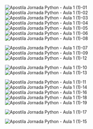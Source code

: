 ![Apostila Jornada Python - Aula 1 (1)-01](https://github.com/oLeonardo-R/Projetos-Individuais/assets/116850576/8764cdaf-0d60-442c-98de-db24cd2e1376)
![Apostila Jornada Python - Aula 1 (1)-02](https://github.com/oLeonardo-R/Projetos-Individuais/assets/116850576/d22a8861-327d-4a7d-9424-36ad0b91bd51)
![Apostila Jornada Python - Aula 1 (1)-03](https://github.com/oLeonardo-R/Projetos-Individuais/assets/116850576/f6a8c975-a228-447d-ab66-b00e33e3d397)
![Apostila Jornada Python - Aula 1 (1)-04](https://github.com/oLeonardo-R/Projetos-Individuais/assets/116850576/0e08f6f6-c400-4a05-ae2f-77a7490b7bb6)
![Apostila Jornada Python - Aula 1 (1)-05](https://github.com/oLeonardo-R/Projetos-Individuais/assets/116850576/2cfc295c-1822-4317-847f-1943c404b58e)
![Apostila Jornada Python - Aula 1 (1)-06](https://github.com/oLeonardo-R/Projetos-Individuais/assets/116850576/c5cd0025-dbbf-4b2c-9c65-9a0a0d40b8f2)![Apostila Jornada Python - Aula 1 (1)-08](https://github.com/oLeonardo-R/Projetos-Individuais/assets/116850576/e641b078-31b4-4975-9fff-ba253e7c2942)

![Apostila Jornada Python - Aula 1 (1)-07](https://github.com/oLeonardo-R/Projetos-Individuais/assets/116850576/ac1c0c00-342b-45d6-8c1d-2af5a19eebd0)
![Apostila Jornada Python - Aula 1 (1)-09](https://github.com/oLeonardo-R/Projetos-Individuais/assets/116850576/d6d1ae1c-151c-47be-8441-ee93c6f955a1)![Apostila Jornada Python - Aula 1 (1)-12](https://github.com/oLeonardo-R/Projetos-Individuais/assets/116850576/58eb03e6-22db-4e36-bbd8-505936966459)

![Apostila Jornada Python - Aula 1 (1)-10](https://github.com/oLeonardo-R/Projetos-Individuais/assets/116850576/6f445554-f8a2-4f32-81c5-49f8d663e0c3)![Apostila Jornada Python - Aula 1 (1)-13](https://github.com/oLeonardo-R/Projetos-Individuais/assets/116850576/ae426bd2-c83e-47bb-8022-ffda986c6879)

![Apostila Jornada Python - Aula 1 (1)-11](https://github.com/oLeonardo-R/Projetos-Individuais/assets/116850576/1ef07e1f-b402-48cd-a98d-f6eef64aff35)![Apostila Jornada Python - Aula 1 (1)-14](https://github.com/oLeonardo-R/Projetos-Individuais/assets/116850576/6960360a-d62d-4a49-ae0e-10ea43387c5d)
![Apostila Jornada Python - Aula 1 (1)-16](https://github.com/oLeonardo-R/Projetos-Individuais/assets/116850576/7516adb1-8f95-4d1f-9510-162c8f4fad4b)![Apostila Jornada Python - Aula 1 (1)-18](https://github.com/oLeonardo-R/Projetos-Individuais/assets/116850576/a5ebc253-6d69-46dd-9cb2-fabb333c140f)![Apostila Jornada Python - Aula 1 (1)-19](https://github.com/oLeonardo-R/Projetos-Individuais/assets/116850576/b28426fd-d195-4bb3-b51a-d07e3ade0230)


![Apostila Jornada Python - Aula 1 (1)-17](https://github.com/oLeonardo-R/Projetos-Individuais/assets/116850576/e7e8ccd6-a894-4d35-b61e-562c826f7989)

![Apostila Jornada Python - Aula 1 (1)-15](https://github.com/oLeonardo-R/Projetos-Individuais/assets/116850576/2511dd72-f1d0-4a84-a9a6-c74218f145c3)
